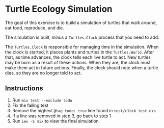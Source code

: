 # Turtle Ecology Simulation

The goal of this exercise is to build a simulation of turtles that walk around, eat food, reproduce, and die.

The simulation is built, minus a `Turtles.Clock` process that you need to add.

The `Turtles.Clock` is responsible for managing time in the simulation.  When the clock is started, it places plants and turtles in the `Turtles.World`.  After that, as time advances, the clock tells each live turtle to act.  New turtles may be born as a result of these actions.  When they are, the clock must make them act in future actions.  Finally, the clock should note when a turtle dies, so they are no longer told to act.

## Instructions

1. Run `mix test --exclude todo`
2. Fix the failing test
3. Remove the highest `@tag todo: true` line found in `test/clock_test.exs`
4. If a line was removed in step 3, go back to step 1
5. Run `iex -S mix` to view the final simulation
